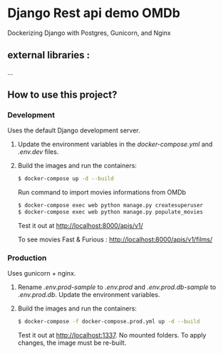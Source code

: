 # Django Rest api demo OMDb
Dockerizing Django with Postgres, Gunicorn, and Nginx

## external libraries :
...

## How to use this project?

### Development

Uses the default Django development server.

1. Update the environment variables in the *docker-compose.yml* and *.env.dev* files.
1. Build the images and run the containers:

    ```sh
    $ docker-compose up -d --build
    ```

    Run command to import movies informations from OMDb
    ```sh
    $ docker-compose exec web python manage.py createsuperuser
    $ docker-compose exec web python manage.py populate_movies
    ```

    Test it out at [http://localhost:8000/apis/v1/](http://localhost:8000/apis/v1/)

    To see movies Fast & Furious : [http://localhost:8000/apis/v1/films/](http://localhost:8000/apis/v1/films/)

### Production

Uses gunicorn + nginx.

1. Rename *.env.prod-sample* to *.env.prod* and *.env.prod.db-sample* to *.env.prod.db*. Update the environment variables.
1. Build the images and run the containers:

    ```sh
    $ docker-compose -f docker-compose.prod.yml up -d --build
    ```

    Test it out at [http://localhost:1337](http://localhost:1337). No mounted folders. To apply changes, the image must be re-built.
